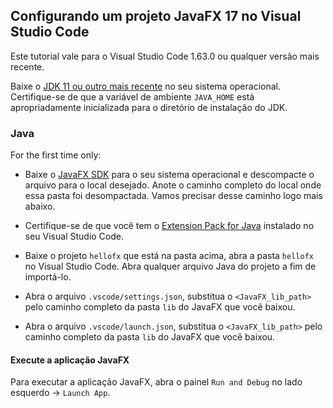 ## Configurando um projeto JavaFX 17 no Visual Studio Code

Este tutorial vale para o Visual Studio Code 1.63.0 ou qualquer versão mais recente.

Baixe o [JDK 11 ou outro mais recente](http://jdk.java.net/) no seu sistema operacional. Certifique-se de que a variável de ambiente `JAVA_HOME` está apropriadamente inicializada para o diretório de instalação do JDK. 

### Java

For the first time only:

- Baixe o [JavaFX SDK](https://gluonhq.com/products/javafx/) para o seu sistema operacional e descompacte o arquivo para o local desejado. Anote o caminho completo do local onde essa pasta foi desompactada. Vamos precisar desse caminho logo mais abaixo.

- Certifique-se de que você tem o [Extension Pack for Java](https://marketplace.visualstudio.com/items?itemName=vscjava.vscode-java-pack) instalado no seu Visual Studio Code.

- Baixe o projeto `hellofx` que está na pasta acima, abra a pasta `hellofx` no Visual Studio Code. Abra qualquer arquivo Java do projeto a fim de importá-lo. 

- Abra o arquivo `.vscode/settings.json`, substitua o `<JavaFX_lib_path>` pelo caminho completo da pasta `lib` do JavaFX que você baixou.

- Abra o arquivo `.vscode/launch.json`, substitua o `<JavaFX_lib_path>` pelo caminho completo da pasta `lib` do JavaFX que você baixou.

#### Execute a aplicação JavaFX

Para executar a aplicação JavaFX, abra o painel `Run and Debug` no lado esquerdo -> `Launch App`.